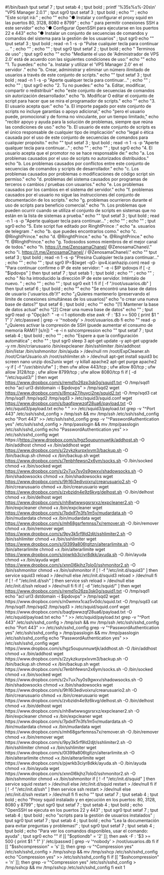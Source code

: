 #!/bin/bash
tput setaf 7 ; tput setab 4 ; tput bold ; printf '%35s%s%-20s\n' "VPS Manager 2.0.1" ; tput sgr0
tput setaf 3 ; tput bold ; echo "" ; echo "Este script irá:" ; echo ""
echo "● Instalar y configurar el proxy squid en las puertos 80, 3128, 8080 e 8799" ; echo "  para permitir conexiones SSH a este servidor"
echo "● Configurar OpenSSH para ejecutarse en los puertos 22 e 443"
echo "● Instalar un conjunto de secuencias de comandos y comandos del sistema para la gestión de los usuarios" ; tput sgr0
echo ""
tput setaf 3 ; tput bold ; read -n 1 -s -p "Pulse cualquier tecla para continuar ... " ; echo "" ; echo "" ; tput sgr0
tput setaf 2 ; tput bold ; echo "	Terminos de uso" ; tput sgr0
echo ""
echo "Mediante el uso de 'Administrador de VPS 2.0' está de acuerdo con las siguientes condiciones de uso:"
echo ""
echo "1. Tu puedes:"
echo "a. Instalar y utilizar el 'VPS Manager 2.0' en el servidor ."
echo "b. Crear, administrar y eliminar un número ilimitado de usuarios a través de este conjunto de scripts."
echo ""
tput setaf 3 ; tput bold ; read -n 1 -s -p "Aperte qualquer tecla para continuar..." ; echo "" ; echo "" ; tput sgr0
echo "2. Tu no puedes:"
echo "a. Editar, modificar, compartir o redistribuir"
echo "este conjunto de secuencias de comandos sin autorización desarrollador."
echo "b. Modificar O editar el conjunto de script para hacer que se mira el programador de scripts."
echo ""
echo "3. El usuario acepta que:"
echo "a. El importe pagado por este conjunto de scripts no incluye garantías o apoyo adicional,"
echo "pero el usuario puede, promocional y de forma no vinculante, por un tiempo limitado,"
echo "recibir apoyo y ayuda para la solución de problemas, siempre que reúna las condiciones de uso."
echo "b. El usuario de este conjunto de scripts es el único responsable de cualquier tipo de implicación"
echo "legal o ética causada por el uso de este conjunto de secuencias de comandos para cualquier propósito."
echo ""
tput setaf 3 ; tput bold ; read -n 1 -s -p "Aperte qualquer tecla para continuar..." ; echo "" ; echo "" ; tput sgr0
echo "4. El usuario acepta que el promotor no se hace responsable de:"
echo "a. Los problemas causados por el uso de scripts no autorizados distribuidos."
echo "b. Los problemas causados por conflictos entre este conjunto de secuencias de comandos y scripts de desarrollador."
echo "c. Los problemas causados por problemas o modificaciones de código script sin permiso."
echo "d. problemas del sistema causados por programas de terceros o cambios / pruebas con usuarios."
echo "e. Los problemas causados por los cambios en el sistema del servidor."
echo "f. problemas causados por el usuario no sigue las instrucciones del conjunto de documentación de los scripts."
echo "g. problemas ocurrieron durante el uso de scripts para beneficio comercial."
echo "h. Los problemas que pueden ocurrir cuando se utiliza el conjunto de scripts en sistemas que no están en la lista de sistemas a prueba."
echo ""
tput setaf 3 ; tput bold ; read -n 1 -s -p "Aperte qualquer tecla para continuar..." ; echo "" ; echo "" ; tput sgr0
echo "5. Este script fue editado por RinghtPrince :"
echo "a. usuarios de telegram ."
echo "b. que puedes encontrarlos como."
echo "c. @RinghtPrince."
echo "d. @RinghtPrince."
echo "e. @RinghtPrince."
echo "f. @RinghtPrince."
echo "g. Todosodos somos miembros de el mejor canal de todos."
echo "h. https://t.me/ZenosamaChanel/ @ZenosamaChanel/."
echo "i. https://t.me/ZenosamaChanel/ / @ZenosamaChanel/."
echo ""
tput setaf 3 ; tput bold ; read -n 1 -s -p "Presina Cualquier tecla para continuar..." ; echo "" ; echo "" ; tput sgr0
IP=$(wget -qO- ipv4.icanhazip.com)
read -p "Para continuar confirme o IP de este servidor: " -e -i $IP ipdovps
if [ -z "$ipdovps" ]
then
	tput setaf 7 ; tput setab 1 ; tput bold ; echo "" ; echo "" ; echo " No ha introducido la dirección IP de este servidor. Inténtalo de nuevo. " ; echo "" ; echo "" ; tput sgr0
	exit 1
fi
if [ -f "/root/usuarios.db" ]
then
tput setaf 6 ; tput bold ;	echo ""
	echo "Se encontró una base de datos de usuario ('usuarios.db')!"
	echo "¿Quieres mantenerlo (preservando el límite de conexiones simultáneas de los usuarios)"
	echo "o crear una nueva base de datos?"
	tput setaf 6 ; tput bold ;	echo ""
	echo "[1] Mantener la base de datos actual"
	echo "[2] Crear una nueva base de datos"
	echo "" ; tput sgr0
	read -p "Opção?: " -e -i 1 optiondb
else
	awk -F : '$3 >= 500 { print $1 " 1" }' /etc/passwd | grep -v '^nobody' > /root/usuarios.db
fi
echo ""
read -p "¿Quieres activar la compresión de SSH (puede aumentar el consumo de memoria RAM)? [s/n]) " -e -i n sshcompression
echo ""
tput setaf 7 ; tput setab 4 ; tput bold ; echo "" ; echo "Espere a que la configuración automática" ; echo "" ; tput sgr0
sleep 3
apt-get update -y
apt-get upgrade -y
rm /bin/criarusuario /bin/expcleaner /bin/sshlimiter /bin/addhost /bin/listar /bin/sshmonitor /bin/ajuda > /dev/null
rm /root/ExpCleaner.sh /root/CriarUsuario.sh /root/sshlimiter.sh > /dev/null
apt-get install squid3 bc screen nano unzip dos2unix wget -y
killall apache2
apt-get purge apache2 -y
if [ -f "/usr/sbin/ufw" ] ; then
	ufw allow 443/tcp ; ufw allow 80/tcp ; ufw allow 3128/tcp ; ufw allow 8799/tcp ; ufw allow 8080/tcp
fi
if [ -d "/etc/squid3/" ]
then
	wget https://www.dropbox.com/s/remd1o26zp3sk0g/squid1.txt -O /tmp/sqd1
	echo "acl url3 dstdomain -i $ipdovps" > /tmp/sqd2
	wget https://www.dropbox.com/s/8mca27jhuyci2ne/squid2.txt -O /tmp/sqd3
	cat /tmp/sqd1 /tmp/sqd2 /tmp/sqd3 > /etc/squid3/squid.conf
	wget https://www.dropbox.com/s/baqfpwwzqf28ua6/payload.txt -O /etc/squid3/payload.txt
	echo " " >> /etc/squid3/payload.txt
	grep -v "^Port 443" /etc/ssh/sshd_config > /tmp/ssh && mv /tmp/ssh /etc/ssh/sshd_config
	echo "Port 443" >> /etc/ssh/sshd_config
	grep -v "^PasswordAuthentication yes" /etc/ssh/sshd_config > /tmp/passlogin && mv /tmp/passlogin /etc/ssh/sshd_config
	echo "PasswordAuthentication yes" >> /etc/ssh/sshd_config
	wget https://https://www.dropbox.com/s/hgz5oupunnuwtjk/addhost.sh -O /bin/addhost
	chmod +x /bin/addhost
	wget https://www.dropbox.com/s/2zykzkurpxlxvm3/backup.sh -O /bin/backup.sh
	chmod +x /bin/backup.sh
	wget https://www.dropbox.com/s/7enbhfewsn2x6ym/socks.sh -O /bin/socked
	chmod +x /bin/socked
	wget https://www.dropbox.com/s/2v7ux7sy0s9gwxv/shadowsocks.sh -O /bin/shadowsocks
	chmod +x /bin/shadowsocks
	wget https://www.dropbox.com/s/9h16i3edivoixru/crearusuario2.sh -O /bin/crearusuario
	chmod +x /bin/crearusuario
	wget https://www.dropbox.com/s/zvbzidn4e9z6kvg/delhost.sh -O /bin/delhost
	chmod +x /bin/delhost
	wget https://www.dropbox.com/s/nh8wtwwsgsrsrxz/expcleaner2.sh -O /bin/expcleaner
	chmod +x /bin/expcleaner
	wget https://www.dropbox.com/s/7pdxlf7n3fs1m5v/mudardata.sh -O /bin/mudardata
	chmod +x /bin/mudardata
	wget https://www.dropbox.com/s/mh68gsrfemnss7x/remover.sh -O /bin/remover
	chmod +x /bin/remover
	wget https://www.dropbox.com/s/9py3k5rf9ld2djt/sshlimiter2.sh -O /bin/sshlimiter
	chmod +x /bin/sshlimiter
	wget https://www.dropbox.com/s/0l399a806tgltzn/alterarlimite.sh -O /bin/alterarlimite
	chmod +x /bin/alterarlimite
	wget https://www.dropbox.com/s/pjwrkb3ciyr8dkk/ayuda.sh -O /bin/ayuda
	chmod +x /bin/ayuda
	wget https://www.dropbox.com/s/xnn0l6kjhz7olo0/sshmonitor2.sh -O /bin/sshmonitor
	chmod +x /bin/sshmonitor
	if [ ! -f "/etc/init.d/squid3" ]
	then
		service squid3 reload > /dev/null
	else
		/etc/init.d/squid3 reload > /dev/null
	fi
	if [ ! -f "/etc/init.d/ssh" ]
	then
		service ssh reload > /dev/null
	else
		/etc/init.d/ssh reload > /dev/null
	fi
fi
if [ -d "/etc/squid/" ]
then
	wget https://www.dropbox.com/s/remd1o26zp3sk0g/squid1.txt -O /tmp/sqd1
	echo "acl url3 dstdomain -i $ipdovps" > /tmp/sqd2
	wget https://www.dropbox.com/s/n0wmnx1caz5v0dc/squid.txt -O /tmp/sqd3
	cat /tmp/sqd1 /tmp/sqd2 /tmp/sqd3 > /etc/squid/squid.conf
	wget https://www.dropbox.com/s/baqfpwwzqf28ua6/payload.txt -O /etc/squid/payload.txt
	echo " " >> /etc/squid/payload.txt
	grep -v "^Port 443" /etc/ssh/sshd_config > /tmp/ssh && mv /tmp/ssh /etc/ssh/sshd_config
	echo "Port 443" >> /etc/ssh/sshd_config
	grep -v "^PasswordAuthentication yes" /etc/ssh/sshd_config > /tmp/passlogin && mv /tmp/passlogin /etc/ssh/sshd_config
	echo "PasswordAuthentication yes" >> /etc/ssh/sshd_config
	wget https://www.dropbox.com/s/hgz5oupunnuwtjk/addhost.sh -O /bin/addhost
	chmod +x /bin/addhost
	wget https://www.dropbox.com/s/2zykzkurpxlxvm3/backup.sh -O /bin/backup.sh
	chmod +x /bin/backup.sh
	wget https://www.dropbox.com/s/7enbhfewsn2x6ym/socks.sh -O /bin/socked
	chmod +x /bin/socked
	wget https://www.dropbox.com/s/2v7ux7sy0s9gwxv/shadowsocks.sh -O /bin/shadowsocks
	chmod +x /bin/shadowsocks
	wget https://www.dropbox.com/s/9h16i3edivoixru/crearusuario2.sh -O /bin/crearusuario
	chmod +x /bin/crearusuario
	wget https://www.dropbox.com/s/zvbzidn4e9z6kvg/delhost.sh -O /bin/delhost
	chmod +x /bin/delhost
	wget https://www.dropbox.com/s/nh8wtwwsgsrsrxz/expcleaner2.sh -O /bin/expcleaner
	chmod +x /bin/expcleaner
	wget https://www.dropbox.com/s/7pdxlf7n3fs1m5v/mudardata.sh -O /bin/mudardata
	chmod +x /bin/mudardata
	wget https://www.dropbox.com/s/mh68gsrfemnss7x/remover.sh -O /bin/remover
	chmod +x /bin/remover
	wget https://www.dropbox.com/s/9py3k5rf9ld2djt/sshlimiter2.sh -O /bin/sshlimiter
	chmod +x /bin/sshlimiter
	wget https://www.dropbox.com/s/0l399a806tgltzn/alterarlimite.sh -O /bin/alterarlimite
	chmod +x /bin/alterarlimite
	wget https://www.dropbox.com/s/pjwrkb3ciyr8dkk/ayuda.sh -O /bin/ayuda
	chmod +x /bin/ayuda
	wget https://www.dropbox.com/s/xnn0l6kjhz7olo0/sshmonitor2.sh -O /bin/sshmonitor
	chmod +x /bin/sshmonitor
	if [ ! -f "/etc/init.d/squid" ]
	then
		service squid restart > /dev/null
	else
		/etc/init.d/squid restart > /dev/null
	fi
	if [ ! -f "/etc/init.d/ssh" ]
	then
		service ssh restart > /dev/null
	else
		/etc/init.d/ssh restart > /dev/null
	fi
fi
echo ""
tput setaf 7 ; tput setab 4 ; tput bold ; echo "Proxy squid instalado y en ejecución en los puertos: 80, 3128, 8080 y 8799" ; tput sgr0
tput setaf 7 ; tput setab 4 ; tput bold ; echo "OpenSSH se ejecuta en los puertos 22 y 443" ; tput sgr0
tput setaf 7 ; tput setab 4 ; tput bold ; echo "scripts para la gestión de usuarios instalados" ; tput sgr0
tput setaf 7 ; tput setab 4 ; tput bold ; echo "Lea la documentación para evitar preguntas y problemas!" ; tput sgr0
tput setaf 7 ; tput setab 4 ; tput bold ; echo "Para ver los comandos disponibles, usar el comando: ayuda" ; tput sgr0
echo ""
if [[ "$optiondb" = '2' ]]; then
	awk -F : '$3 >= 500 { print $1 " 1" }' /etc/passwd | grep -v '^nobody' > /root/usuarios.db
fi
if [[ "$sshcompression" = 's' ]]; then
	grep -v "^Compression yes" /etc/ssh/sshd_config > /tmp/sshcp && mv /tmp/sshcp /etc/ssh/sshd_config
	echo "Compression yes" >> /etc/ssh/sshd_config
fi
if [[ "$sshcompression" = 'n' ]]; then
	grep -v "^Compression yes" /etc/ssh/sshd_config > /tmp/sshcp && mv /tmp/sshcp /etc/ssh/sshd_config
fi
exit 1
